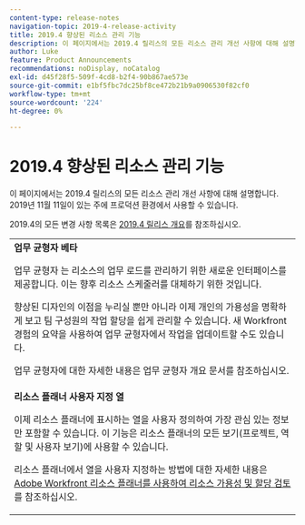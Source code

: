 ```yaml
---
content-type: release-notes
navigation-topic: 2019-4-release-activity
title: 2019.4 향상된 리소스 관리 기능
description: 이 페이지에서는 2019.4 릴리스의 모든 리소스 관리 개선 사항에 대해 설명합니다. 2019년 11월 11일이 있는 주에 프로덕션 환경에서 사용할 수 있습니다.
author: Luke
feature: Product Announcements
recommendations: noDisplay, noCatalog
exl-id: d45f28f5-509f-4cd8-b2f4-90b867ae573e
source-git-commit: e1bf5fbc7dc25bf8ce472b21b9a0906530f82cf0
workflow-type: tm+mt
source-wordcount: '224'
ht-degree: 0%

---
```


# 2019.4 향상된 리소스 관리 기능

이 페이지에서는 2019.4 릴리스의 모든 리소스 관리 개선 사항에 대해 설명합니다. 2019년 11월 11일이 있는 주에 프로덕션 환경에서 사용할 수 있습니다.

2019.4의 모든 변경 사항 목록은 [2019.4 릴리스 개요](../../../../product-announcements/product-releases/quarterly-release-archive/2019.4-release-activity/2019-4-release-activity-overview.md)를 참조하십시오.

<table style="table-layout:auto"> 
 <col> 
 <tbody> 
  <tr> 
   <td><strong>업무 균형자 베타</strong> <p>업무 균형자 는 리소스의 업무 로드를 관리하기 위한 새로운 인터페이스를 제공합니다. 이는 향후 리소스 스케줄러를 대체하기 위한 것입니다.</p> <p>향상된 디자인의 이점을 누리실 뿐만 아니라 이제 개인의 가용성을 명확하게 보고 팀 구성원의 작업 할당을 쉽게 관리할 수 있습니다. 새 Workfront 경험의 요약을 사용하여 업무 균형자에서 작업을 업데이트할 수도 있습니다.</p> <p>업무 균형자에 대한 자세한 내용은 업무 균형자 개요 문서를 참조하십시오.</p> </td> 
  </tr> 
  <tr> 
   <td><strong>리소스 플래너 사용자 지정 열</strong> <p>이제 리소스 플래너에 표시하는 열을 사용자 정의하여 가장 관심 있는 정보만 포함할 수 있습니다. 이 기능은 리소스 플래너의 모든 보기(프로젝트, 역할 및 사용자 보기)에 사용할 수 있습니다.</p> <p>리소스 플래너에서 열을 사용자 지정하는 방법에 대한 자세한 내용은 <a href="../../../../resource-mgmt/resource-planning/resource-availability-allocation-resource-planner.md" class="MCXref xref" xrefformat="{para}">Adobe Workfront 리소스 플래너를 사용하여 리소스 가용성 및 할당 검토</a>를 참조하십시오.</p> </td> 
  </tr> 
 </tbody> 
</table>
